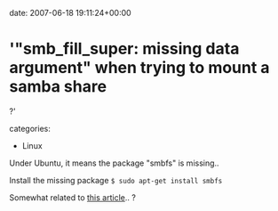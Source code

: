 


date: 2007-06-18 19:11:24+00:00


# '"smb_fill_super: missing data argument" when trying to mount a samba share
  ?'

categories:
- Linux


Under Ubuntu, it means the package "smbfs" is missing..

Install the missing package
`$ sudo apt-get install smbfs`

Somewhat related to [this article](http://blog.wains.be/post/smb-mount_data-version-1919251317-is-not-supported/).. ?
